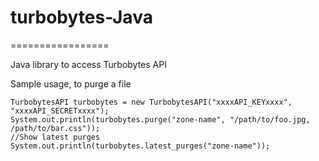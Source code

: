 # turbobytes-Java
=================

Java library to access Turbobytes API


Sample usage, to purge a file

    TurbobytesAPI turbobytes = new TurbobytesAPI("xxxxAPI_KEYxxxx", "xxxxAPI_SECRETxxxx");
    System.out.println(turbobytes.purge("zone-name", "/path/to/foo.jpg, /path/to/bar.css"));
    //Show latest purges
    System.out.println(turbobytes.latest_purges("zone-name"));

